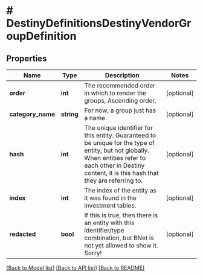 # # DestinyDefinitionsDestinyVendorGroupDefinition

## Properties

Name | Type | Description | Notes
------------ | ------------- | ------------- | -------------
**order** | **int** | The recommended order in which to render the groups, Ascending order. | [optional]
**category_name** | **string** | For now, a group just has a name. | [optional]
**hash** | **int** | The unique identifier for this entity. Guaranteed to be unique for the type of entity, but not globally.  When entities refer to each other in Destiny content, it is this hash that they are referring to. | [optional]
**index** | **int** | The index of the entity as it was found in the investment tables. | [optional]
**redacted** | **bool** | If this is true, then there is an entity with this identifier/type combination, but BNet is not yet allowed to show it. Sorry! | [optional]

[[Back to Model list]](../../README.md#models) [[Back to API list]](../../README.md#endpoints) [[Back to README]](../../README.md)
